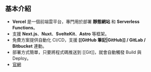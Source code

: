 ## 基本介紹

- **Vercel** 是一個前端雲平台，專門用於部署 **靜態網站** 和 **Serverless Functions**。
- 支援 **Next.js**、**Nuxt**、**SvelteKit**、**Astro** 等框架。
- 免費方案提供自動化 CI/CD，支援 **[[GitHub 筆記|GitHub]] / GitLab / Bitbucket** 連動。
- 部署方式簡單，只要將程式碼推送到 [[Git]]，就會自動觸發 Build 與 Deploy。
- [官網](https://vercel.com/)